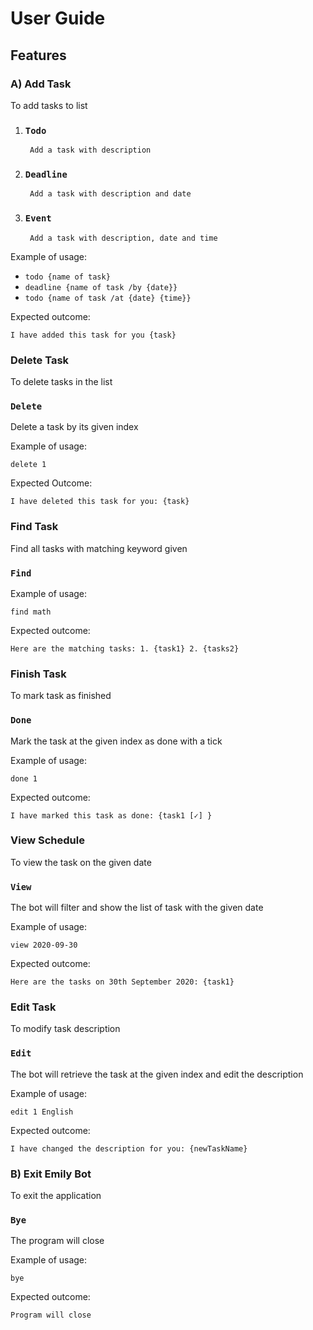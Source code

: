 # User Guide

## Features 

### A) Add Task
To add tasks to list

1. ### `Todo` 
        Add a task with description
2. ### `Deadline`
        Add a task with description and date
3. ### `Event`
        Add a task with description, date and time


Example of usage: 

- `todo {name of task}`
- `deadline {name of task /by {date}}`
- `todo {name of task /at {date} {time}}`

Expected outcome:

`I have added this task for you {task}`

### Delete Task
To delete tasks in the list

### `Delete` 

Delete a task by its given index

Example of usage: 

`delete 1`

Expected Outcome:

`I have deleted this task for you: {task}`

### Find Task
Find all tasks with matching keyword given

### `Find`

Example of usage: 

`find math`

Expected outcome:

`Here are the matching tasks: 1. {task1} 2. {tasks2}`

### Finish Task
To mark task as finished

### `Done` 

Mark the task at the given index as done with a tick

Example of usage: 

`done 1`

Expected outcome:

`I have marked this task as done: {task1 [✓] }`

### View Schedule
To view the task on the given date

### `View` 

The bot will filter and show the list of task with the given date

Example of usage: 

`view 2020-09-30`

Expected outcome:

`Here are the tasks on 30th September 2020: {task1}`

### Edit Task
To modify task description

### `Edit` 

The bot will retrieve the task at the given index and edit the description

Example of usage: 

`edit 1 English`

Expected outcome:

`I have changed the description for you: {newTaskName}`

### B) Exit Emily Bot
To exit the application

### `Bye` 

The program will close

Example of usage: 

`bye`

Expected outcome:

`Program will close`
